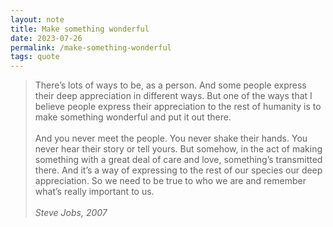```yaml
---
layout: note
title: Make something wonderful
date: 2023-07-26
permalink: /make-something-wonderful
tags: quote
---
```


> There’s lots of ways to be, as a person. And some people express their deep appreciation in different ways. But one of the ways that I believe people express their appreciation to the rest of humanity is to make something wonderful and put it out there.
> <br><br>
> And you never meet the people. You never shake their hands. You never hear their story or tell yours. But somehow, in the act of making something with a great deal of care and love, something’s transmitted there. And it’s a way of expressing to the rest of our species our deep appreciation. So we need to be true to who we are and remember what’s really important to us.
> <br><br>
> *Steve Jobs, 2007*